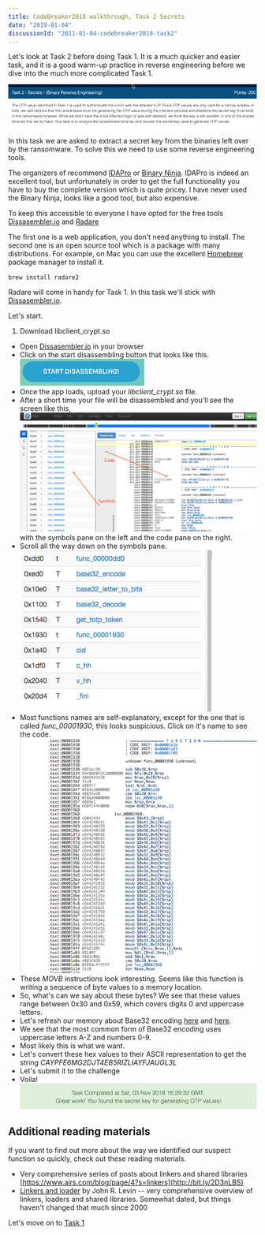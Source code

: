 ```yaml
---
title: CodeBreaker2018 walkthrough, Task 2 Secrets
date: "2019-01-04"
discussionId: "2011-01-04-codebreaker2018-task2"
---
```


Let's look at Task 2 before doing Task 1.  It is a much quicker and easier task, and it is a good warm-up practice in reverse engineering before we dive into the much more complicated Task 1.

![screen](./assignment.png)

In this task we are asked to extract a secret key from the binaries left over by the ransomware.  To solve this we need to use some reverse engineering tools.

The organizers of recommend [IDAPro](http://bit.ly/2ST8vgN) or [Binary Ninja](http://bit.ly/2FgVYAk).  IDAPro is indeed an excellent tool, but unfortunately in order to get the full functionality you have to buy the complete version which is quite pricey.  I have never used the Binary Ninja,  looks like a good tool, but also expensive.

To keep this accessible to everyone I have opted for the free tools  [Dissasembler.io](http://bit.ly/2Fpufwz) and [Radare](http://bit.ly/2sgwURE)

The first one is a web application,  you don't need anything to install. The second one is an open source tool which is a package with many distributions.  For example, on Mac you can use the excellent [Homebrew](http://bit.ly/2D2iVFf) package manager to install it.

```
brew install radare2
```

Radare will come in handy for Task 1.  In this task we'll stick with [Dissasembler.io](http://bit.ly/2Fpufwz).  

Let's start.

1. Download libclient_crypt.so
* Open [Dissasembler.io](http://bit.ly/2Fpufwz) in your browser
* Click on the start disassembling button that looks like this. ![button](./startdisbutton.png)
* Once the app loads, upload your *libclient_crypt.so* file.
* After a short time your file will be disassembled and you'll see the  screen like this, ![screen](./initial_window.png)
  with the symbols pane on the left and the code pane on the right.  
* Scroll all the way down on the symbols pane. ![screen](symbols.png)
* Most functions names are self-explanatory, except for the one that is called *func_00001930*, this looks suspicious. Click on it's name to see the code. ![code](getsecretkey.png)
* These *MOVB* instructions look interesting. Seems like this function is writing a sequence of byte values to a memory location.
* So, what's can we say about these bytes?  We see that these values range between 0x30 and 0x59, which covers digits 0 and uppercase letters.
* Let's refresh our memory about Base32 encoding [here](http://bit.ly/2TF6sN3) and [here](http://bit.ly/2SQ5Fcc).
* We see that the most common form of Base32 encoding uses uppercase letters A-Z and numbers 0-9.
* Most likely this is what we want.
* Let's convert these hex values to their ASCII representation to get the string *CAYPFE6MG2DJT4EB5RIZLIAYFJAUGL3L*
* Let's submit it to the challenge
* Voila! ![yay](task2-solved.png)

## Additional reading materials

If you want to find out more about the way we identified our suspect function so quickly,
check out these reading materials.

* Very comprehensive series of posts about linkers and shared libraries [https://www.airs.com/blog/page/4?s=linkers](http://bit.ly/2D3nLBS)
* [Linkers and loader](https://amzn.to/2VHxBkq) by John R. Levin -- very comprehensive overview of linkers, loaders and shared libraries.  Somewhat dated, but things haven't changed that much since 2000


Let's move on to [Task 1](../codebreaker2018_task1)

